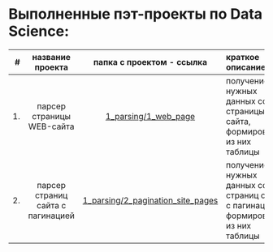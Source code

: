 # Выполненные пэт-проекты по Data Science:

| # | название проекта | папка с проектом - ссылка  | краткое описание | прменённые инструменты |
| ---: | :--------------: | :------------: | :---------------------- | :---------------------- |
| 1. | парсер страницы WEB-сайта | [1_parsing/1_web_page](1_parsing/1_web_page/) | получение нужных данных со страницы сайта, формирование из них таблицы | библиотеки requests, bs4, pandas |
| 2. | парсер страниц сайта с пагинацией | [1_parsing/2_pagination_site_pages](1_parsing/2_pagination_site_pages/) | получение нужных данных со страниц сайта с пагинацией, формирование из них таблицы | библиотеки requests, bs4, pandas |
